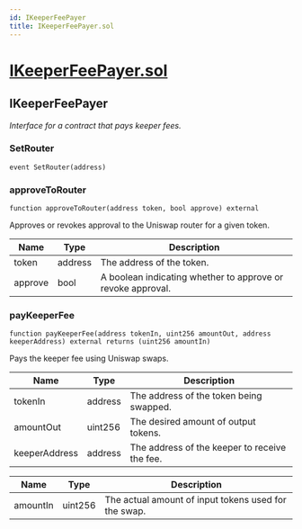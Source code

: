 ```yaml
---
id: IKeeperFeePayer
title: IKeeperFeePayer.sol
---
```

# [IKeeperFeePayer.sol](https://github.com/chromatic-protocol/contracts/tree/main/contracts/core/interfaces/IKeeperFeePayer.sol)

## IKeeperFeePayer

_Interface for a contract that pays keeper fees._

### SetRouter

```solidity
event SetRouter(address)
```

### approveToRouter

```solidity
function approveToRouter(address token, bool approve) external
```

Approves or revokes approval to the Uniswap router for a given token.

| Name | Type | Description |
| ---- | ---- | ----------- |
| token | address | The address of the token. |
| approve | bool | A boolean indicating whether to approve or revoke approval. |

### payKeeperFee

```solidity
function payKeeperFee(address tokenIn, uint256 amountOut, address keeperAddress) external returns (uint256 amountIn)
```

Pays the keeper fee using Uniswap swaps.

| Name | Type | Description |
| ---- | ---- | ----------- |
| tokenIn | address | The address of the token being swapped. |
| amountOut | uint256 | The desired amount of output tokens. |
| keeperAddress | address | The address of the keeper to receive the fee. |

| Name | Type | Description |
| ---- | ---- | ----------- |
| amountIn | uint256 | The actual amount of input tokens used for the swap. |

